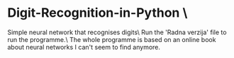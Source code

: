 # Digit-Recognition-in-Python \\
Simple neural network that recognises digits\\
Run the 'Radna verzija' file to run the programme.\\
The whole programme is based on an online book about neural networks I can't seem to find anymore.
